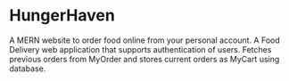 # HungerHaven
A MERN website to order food online from your personal account.
A Food Delivery web application that supports authentication of users. 
Fetches previous orders from MyOrder and stores current orders as MyCart using database.

